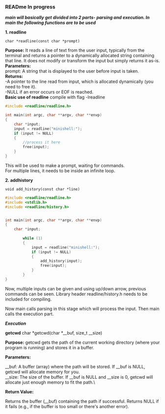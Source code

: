 
### READme In progress


***main will basically get divided into 2 parts- parsing and execution. In main the following functions are to be used***

**1. readline**
```
char *readline(const char *prompt)
```
**Purpose:** It reads a line of text from the user input, typically from the terminal and returns a pointer to a dynamically allocated string containing that line. It does not modify or transform the input but simply returns it as-is.\
**Parameters:**\
prompt: A string that is displayed to the user before input is taken.\
**Returns:**\
-A pointer to the line read from input, which is allocated dynamically (you need to free it).\
-NULL if an error occurs or EOF is reached.\
**Basic use of readline**
compile with flag -lreadline
``` c
#include <readline/readline.h>

int main(int argc, char **argv, char **envp)
{
	char *input;
	input = readline("minishell:");
	if (input != NULL)
	{
		//process it here
		free(input);
	}
}
```
This will be used to make a prompt, waiting for commands.\
For multiple lines, it needs to be inside an infinite loop.

**2. addhistory**
```
void add_history(const char *line)
```
``` c
#include <readline/readline.h>
#include <stdlib.h>
#include <readline/history.h>


int main(int argc, char **argv, char **envp)
{
	char *input;
	
		while (1)
		{
			input = readline("minishell:");
			if (input != NULL)
			{
				add_history(input);
				free(input);
			}	
		}
}
```
Now, multiple inputs can be given and using up/down arrow, previous commands can be seen. Library header readline/history.h needs to be included for compiling.

Now main calls parsing in this stage which will process the input.
Then main calls the execution part.

***Execution***

**getcwd**
char *getcwd(char *__buf, size_t __size)

**Purpose:** getcwd gets the path of the current working directory (where your program is running) and stores it in a buffer.

**Parameters:**

__buf: A buffer (array) where the path will be stored. If __buf is NULL, getcwd will allocate memory for you.\
__size: The size of the buffer. If __buf is NULL and __size is 0, getcwd will allocate just enough memory to fit the path.\

**Return Value:**

Returns the buffer (__buf) containing the path if successful.
Returns NULL if it fails (e.g., if the buffer is too small or there's another error).
